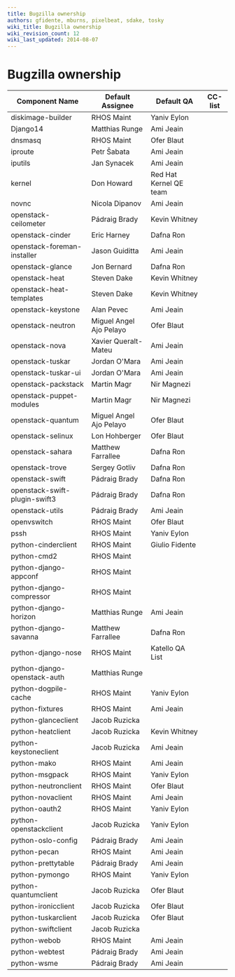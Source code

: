 ```yaml
---
title: Bugzilla ownership
authors: gfidente, mburns, pixelbeat, sdake, tosky
wiki_title: Bugzilla ownership
wiki_revision_count: 12
wiki_last_updated: 2014-08-07
---
```


# Bugzilla ownership

| Component Name                | Default Assignee        | Default QA             | CC-list |
|-------------------------------|-------------------------|------------------------|---------|
| diskimage-builder             | RHOS Maint              | Yaniv Eylon            |         |
| Django14                      | Matthias Runge          | Ami Jeain              |         |
| dnsmasq                       | RHOS Maint              | Ofer Blaut             |         |
| iproute                       | Petr Šabata             | Ami Jeain              |         |
| iputils                       | Jan Synacek             | Ami Jeain              |         |
| kernel                        | Don Howard              | Red Hat Kernel QE team |         |
| novnc                         | Nicola Dipanov          | Ami Jeain              |         |
| openstack-ceilometer          | Pádraig Brady           | Kevin Whitney          |         |
| openstack-cinder              | Eric Harney             | Dafna Ron              |         |
| openstack-foreman-installer   | Jason Guiditta          | Ami Jeain              |         |
| openstack-glance              | Jon Bernard             | Dafna Ron              |         |
| openstack-heat                | Steven Dake             | Kevin Whitney          |         |
| openstack-heat-templates      | Steven Dake             | Kevin Whitney          |         |
| openstack-keystone            | Alan Pevec              | Ami Jeain              |         |
| openstack-neutron             | Miguel Angel Ajo Pelayo | Ofer Blaut             |         |
| openstack-nova                | Xavier Queralt-Mateu    | Ami Jeain              |         |
| openstack-tuskar              | Jordan O'Mara           | Ami Jeain              |         |
| openstack-tuskar-ui           | Jordan O'Mara           | Ami Jeain              |         |
| openstack-packstack           | Martin Magr             | Nir Magnezi            |         |
| openstack-puppet-modules      | Martin Magr             | Nir Magnezi            |         |
| openstack-quantum             | Miguel Angel Ajo Pelayo | Ofer Blaut             |         |
| openstack-selinux             | Lon Hohberger           | Ofer Blaut             |         |
| openstack-sahara              | Matthew Farrallee       | Dafna Ron              |         |
| openstack-trove               | Sergey Gotliv           | Dafna Ron              |         |
| openstack-swift               | Pádraig Brady           | Dafna Ron              |         |
| openstack-swift-plugin-swift3 | Pádraig Brady           | Dafna Ron              |         |
| openstack-utils               | Pádraig Brady           | Ami Jeain              |         |
| openvswitch                   | RHOS Maint              | Ofer Blaut             |         |
| pssh                          | RHOS Maint              | Yaniv Eylon            |         |
| python-cinderclient           | RHOS Maint              | Giulio Fidente         |         |
| python-cmd2                   | RHOS Maint              |                        |         |
| python-django-appconf         | RHOS Maint              |                        |         |
| python-django-compressor      | RHOS Maint              |                        |         |
| python-django-horizon         | Matthias Runge          | Ami Jeain              |         |
| python-django-savanna         | Matthew Farrallee       | Dafna Ron              |         |
| python-django-nose            | RHOS Maint              | Katello QA List        |         |
| python-django-openstack-auth  | Matthias Runge          |                        |         |
| python-dogpile-cache          | RHOS Maint              | Yaniv Eylon            |         |
| python-fixtures               | RHOS Maint              | Ami Jeain              |         |
| python-glanceclient           | Jacob Ruzicka           |                        |         |
| python-heatclient             | Jacob Ruzicka           | Kevin Whitney          |         |
| python-keystoneclient         | Jacob Ruzicka           | Ami Jeain              |         |
| python-mako                   | RHOS Maint              | Ami Jeain              |         |
| python-msgpack                | RHOS Maint              | Yaniv Eylon            |         |
| python-neutronclient          | RHOS Maint              | Ofer Blaut             |         |
| python-novaclient             | RHOS Maint              | Ami Jeain              |         |
| python-oauth2                 | RHOS Maint              | Yaniv Eylon            |         |
| python-openstackclient        | Jacob Ruzicka           | Yaniv Eylon            |         |
| python-oslo-config            | Pádraig Brady           | Ami Jeain              |         |
| python-pecan                  | RHOS Maint              | Ami Jeain              |         |
| python-prettytable            | Pádraig Brady           | Ami Jeain              |         |
| python-pymongo                | RHOS Maint              | Yaniv Eylon            |         |
| python-quantumclient          | Jacob Ruzicka           | Ofer Blaut             |         |
| python-ironicclient           | Jacob Ruzicka           | Ofer Blaut             |         |
| python-tuskarclient           | Jacob Ruzicka           | Ofer Blaut             |         |
| python-swiftclient            | Jacob Ruzicka           |                        |         |
| python-webob                  | RHOS Maint              | Ami Jeain              |         |
| python-webtest                | Pádraig Brady           | Ami Jeain              |         |
| python-wsme                   | Pádraig Brady           | Ami Jeain              |         |
